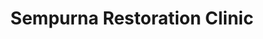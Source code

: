 ---
title: "Sempurna Restoration Clinic"
url: /chicago/sempurna-restoration-clinic/
shop: beauty
---